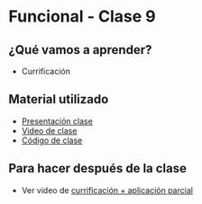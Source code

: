 # Funcional - Clase 9

## ¿Qué vamos a aprender?

* Currificación

## Material utilizado

* [Presentación clase](https://docs.google.com/presentation/d/1hOietPTyXV-11-dF4HqXwYrXSKctVZO2jdtdv4NgOGA)
* [Video de clase](https://youtu.be/piT33jEtAq8)
* [Código de clase](https://github.com/pdep-st/seguimiento/blob/main/seguimiento/2025/funcional/practica/clase9.hs)

## Para hacer después de la clase

* Ver video de [currificación + aplicación parcial](https://youtu.be/N-Fh6Zf89HU)

